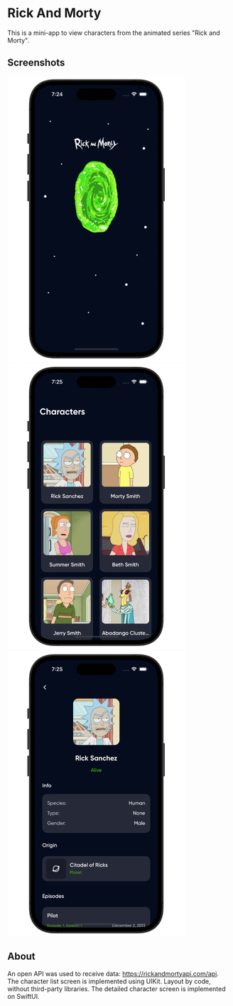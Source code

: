 # Rick And Morty
This is a mini-app to view characters from the animated series "Rick and Morty".

## Screenshots

<p align="left">
<img src="images/Screenshot 2023-08-20 at 7.24.59 PM.png" width="400">
<img src="images/Screenshot 2023-08-20 at 7.25.06 PM.png" width="400">
<img src="images/Screenshot 2023-08-20 at 7.25.13 PM.png" width="400">
</p>

## About

An open API was used to receive data: https://rickandmortyapi.com/api.
The character list screen is implemented using UIKit. Layout by code, without third-party libraries. The detailed character screen is implemented on SwiftUI.
